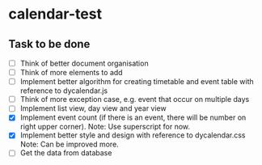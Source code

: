 # calendar-test
## Task to be done
- [ ] Think of better document organisation
- [ ] Think of more elements to add
- [ ] Implement better algorithm for creating timetable and event table with reference to dycalendar.js
- [ ] Think of more exception case, e.g. event that occur on multiple days
- [ ] Implement list view, day view and year view
- [x] Implement event count (if there is an event, there will be number on right upper corner). Note: Use superscript for now.
- [x] Implement better style and design with reference to dycalendar.css Note: Can be improved more.
- [ ] Get the data from database